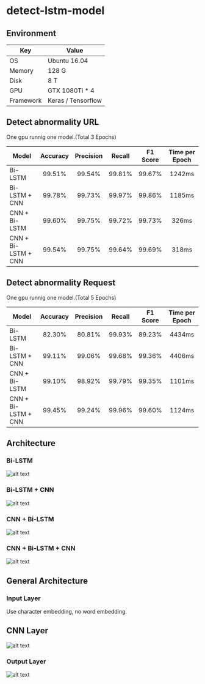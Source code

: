 # detect-lstm-model

## Environment
| Key | Value |
| --- | --- |
| OS | Ubuntu 16.04 |
| Memory | 128 G |
| Disk | 8 T |
| GPU | GTX 1080Ti * 4 |
| Framework | Keras / Tensorflow |

## Detect abnormality URL
One gpu runnig one model.(Total 3 Epochs)

|  Model  |  Accuracy  |  Precision  |  Recall  |  F1 Score  | Time per Epoch  |
|  -----  |  :-----:  |  :----:  |  :----:  |  :----:  |  :----:  |
| Bi-LSTM              |  99.51%  |  99.54%  |  99.81%  |  99.67%  |  1242ms  |
| Bi-LSTM + CNN        |  99.78%  |  99.73%  |  99.97%  |  99.86%  |  1185ms  |
| CNN + Bi-LSTM        |  99.60%  |  99.75%  |  99.72%  |  99.73%  |  326ms  |
| CNN + Bi-LSTM + CNN  |  99.54%  |  99.75%  |  99.64%  |  99.69%  |  318ms  |

## Detect abnormality Request
One gpu runnig one model.(Total 5 Epochs)

|  Model  |  Accuracy  |  Precision  |  Recall  |  F1 Score  | Time per Epoch  |
|  -----  |  :-----:  |  :----:  |  :----:  |  :----:  |  :----:  |
| Bi-LSTM              |  82.30%  |  80.81%  |  99.93%  |  89.23%  |  4434ms  |
| Bi-LSTM + CNN        |  99.11%  |  99.06%  |  99.68%  |  99.36%  |  4406ms  |
| CNN + Bi-LSTM        |  99.10%  |  98.92%  |  99.79%  |  99.35%  |  1101ms  |
| CNN + Bi-LSTM + CNN  |  99.45%  |  99.24%  |  99.96%  |  99.60%  |  1124ms  |

## Architecture

### Bi-LSTM
![alt text](docs/blstm.jpg "title")

### Bi-LSTM + CNN
![alt text](docs/blstm-cnn.jpg "title")

### CNN + Bi-LSTM
![alt text](docs/cnn-blstm.jpg "title")

### CNN + Bi-LSTM + CNN
![alt text](docs/cnn-blstm-cnn.jpg "title")

## General Architecture

### Input Layer
Use character embedding, no word embedding.

## CNN Layer
![alt text](docs/normal-cnn.jpg "title")

### Output Layer
![alt text](docs/normal-output.jpg "title")
